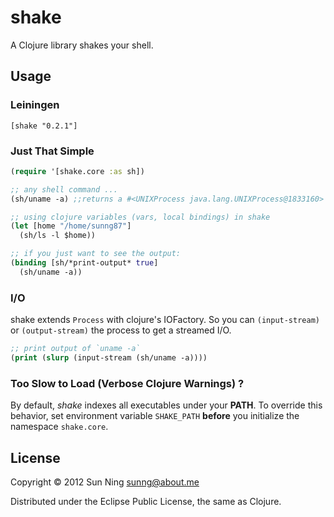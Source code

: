 # shake

A Clojure library shakes your shell.

## Usage

### Leiningen

```
[shake "0.2.1"]
```

### Just That Simple

```clojure
(require '[shake.core :as sh])

;; any shell command ...
(sh/uname -a) ;;returns a #<UNIXProcess java.lang.UNIXProcess@1833160>

;; using clojure variables (vars, local bindings) in shake
(let [home "/home/sunng87"]
  (sh/ls -l $home))

;; if you just want to see the output:
(binding [sh/*print-output* true]
  (sh/uname -a))
```

### I/O

shake extends `Process` with clojure's IOFactory. So you can
`(input-stream)` or `(output-stream)` the process to get a streamed
I/O.

```clojure
;; print output of `uname -a`
(print (slurp (input-stream (sh/uname -a))))
```

### Too Slow to Load (Verbose Clojure Warnings) ?

By default, *shake* indexes all executables under your **PATH**. To
override this behavior, set environment variable `SHAKE_PATH`
**before** you initialize the namespace `shake.core`.

## License

Copyright © 2012 Sun Ning <sunng@about.me>

Distributed under the Eclipse Public License, the same as Clojure.

